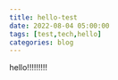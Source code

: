 ```yaml
---
title: hello-test
date: 2022-08-04 05:00:00
tags: [test,tech,hello]
categories: blog
---
```



hello!!!!!!!!!
